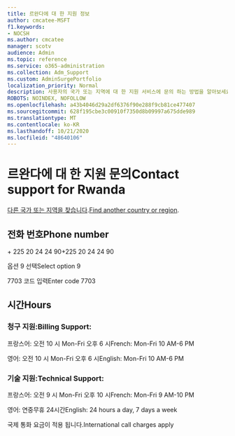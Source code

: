 ```yaml
---
title: 르완다에 대 한 지원 정보
author: cmcatee-MSFT
f1.keywords:
- NOCSH
ms.author: cmcatee
manager: scotv
audience: Admin
ms.topic: reference
ms.service: o365-administration
ms.collection: Adm_Support
ms.custom: AdminSurgePortfolio
localization_priority: Normal
description: 사용자의 국가 또는 지역에 대 한 지원 서비스에 문의 하는 방법을 알아보세요.
ROBOTS: NOINDEX, NOFOLLOW
ms.openlocfilehash: a43b4046d29a2df6376f90e288f9cb81ce477407
ms.sourcegitcommit: 628f195cbe3c00910f7350d8b09997a675dde989
ms.translationtype: MT
ms.contentlocale: ko-KR
ms.lasthandoff: 10/21/2020
ms.locfileid: "48640106"
---
```

# <a name="contact-support-for-rwanda"></a><span data-ttu-id="e6f45-103">르완다에 대 한 지원 문의</span><span class="sxs-lookup"><span data-stu-id="e6f45-103">Contact support for Rwanda</span></span>

<span data-ttu-id="e6f45-104">[다른 국가 또는 지역을 찾습니다](../contact-support-for-business-products.md).</span><span class="sxs-lookup"><span data-stu-id="e6f45-104">[Find another country or region](../contact-support-for-business-products.md).</span></span>

## <a name="phone-number"></a><span data-ttu-id="e6f45-105">전화 번호</span><span class="sxs-lookup"><span data-stu-id="e6f45-105">Phone number</span></span>
<span data-ttu-id="e6f45-106">+ 225 20 24 24 90</span><span class="sxs-lookup"><span data-stu-id="e6f45-106">+225 20 24 24 90</span></span>

<span data-ttu-id="e6f45-107">옵션 9 선택</span><span class="sxs-lookup"><span data-stu-id="e6f45-107">Select option 9</span></span>

<span data-ttu-id="e6f45-108">7703 코드 입력</span><span class="sxs-lookup"><span data-stu-id="e6f45-108">Enter code 7703</span></span>

## <a name="hours"></a><span data-ttu-id="e6f45-109">시간</span><span class="sxs-lookup"><span data-stu-id="e6f45-109">Hours</span></span>
### <a name="billing-support"></a><span data-ttu-id="e6f45-110">청구 지원:</span><span class="sxs-lookup"><span data-stu-id="e6f45-110">Billing Support:</span></span>

<span data-ttu-id="e6f45-111">프랑스어: 오전 10 시 Mon-Fri 오후 6 시</span><span class="sxs-lookup"><span data-stu-id="e6f45-111">French: Mon-Fri 10 AM-6 PM</span></span>

<span data-ttu-id="e6f45-112">영어: 오전 10 시 Mon-Fri 오후 6 시</span><span class="sxs-lookup"><span data-stu-id="e6f45-112">English: Mon-Fri 10 AM-6 PM</span></span>

### <a name="technical-support"></a><span data-ttu-id="e6f45-113">기술 지원:</span><span class="sxs-lookup"><span data-stu-id="e6f45-113">Technical Support:</span></span>

<span data-ttu-id="e6f45-114">프랑스어: 오전 9 시 Mon-Fri 오후 10 시</span><span class="sxs-lookup"><span data-stu-id="e6f45-114">French: Mon-Fri 9 AM-10 PM</span></span>

<span data-ttu-id="e6f45-115">영어: 연중무휴 24시간</span><span class="sxs-lookup"><span data-stu-id="e6f45-115">English: 24 hours a day, 7 days a week</span></span>

<span data-ttu-id="e6f45-116">국제 통화 요금이 적용 됩니다.</span><span class="sxs-lookup"><span data-stu-id="e6f45-116">International call charges apply</span></span>
